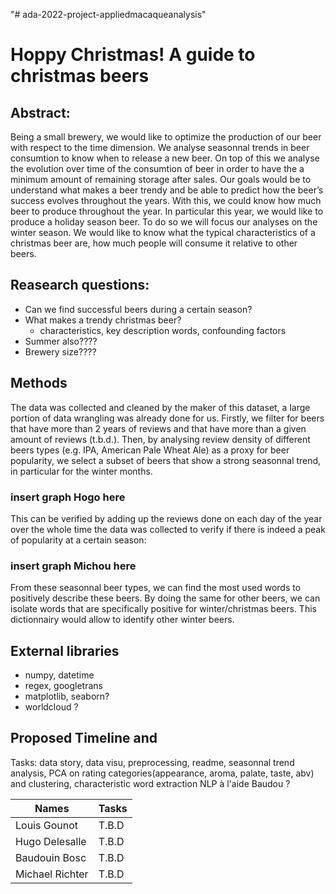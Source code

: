 "# ada-2022-project-appliedmacaqueanalysis" 

# Hoppy Christmas! A guide to christmas beers

## Abstract:
Being a small brewery, we would like to optimize the production of our beer with respect to the time dimension. We analyse seasonnal trends in beer consumtion to know when to release a new beer. On top of this we analyse the evolution over time of the consumtion of beer in order to have the a minimum amount of remaining storage after sales. Our goals would be to understand what makes a beer trendy and be able to predict how the beer’s success evolves throughout the years. With this, we could know how much beer to produce throughout the year. In particular this year, we would like to produce a holiday season beer. To do so we will focus our analyses on the winter season. We would like to know what the typical characteristics of a christmas beer are, how much people will consume it relative to other beers.

## Reasearch questions:
- Can we find successful beers during a certain season?
- What makes a trendy christmas beer? 
  - characteristics, key description words, confounding factors
- Summer also????
- Brewery size????
 
## Methods
The data was collected and cleaned by the maker of this dataset, a large portion of data wrangling was already done for us. 
Firstly, we filter for beers that have more than 2 years of reviews and that have more than a given amount of reviews (t.b.d.). Then, by analysing review density of different beers types (e.g. IPA, American Pale Wheat Ale) as a proxy for beer popularity, we select a subset of beers that show a strong seasonnal trend, in particular for the winter months.
### insert graph Hogo here
This can be verified by adding up the reviews done on each day of the year over the whole time the data was collected to verify if there is indeed a peak of popularity at a certain season:
### insert graph Michou here

From these seasonnal beer types, we can find the most used words to positively describe these beers. By doing the same for other beers,  we can isolate words that are specifically positive for winter/christmas beers. This dictionnairy would allow to identify other winter beers.  




## External libraries
- numpy, datetime
- regex, googletrans
- matplotlib, seaborn?
- worldcloud ?


## Proposed Timeline and
Tasks: data story, data visu, preprocessing, readme, seasonnal trend analysis, PCA on rating categories(appearance, aroma, palate, taste, abv) and clustering, characteristic word extraction NLP à l'aide Baudou ?


| Names                | Tasks |
|-----------------|-------|
| Louis Gounot    | T.B.D |
| Hugo Delesalle  | T.B.D |
| Baudouin Bosc   | T.B.D |
| Michael Richter | T.B.D |

